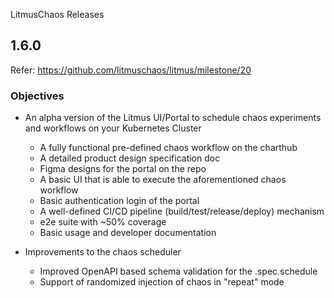 LitmusChaos Releases

## 1.6.0

Refer: https://github.com/litmuschaos/litmus/milestone/20

### Objectives

- An alpha version of the Litmus UI/Portal to schedule chaos experiments and workflows on your Kubernetes Cluster
  - A fully functional pre-defined chaos workflow on the charthub
  - A detailed product design specification doc 
  - Figma designs for the portal on the repo
  - A basic UI that is able to execute the aforementioned chaos workflow
  - Basic authentication login of the portal
  - A well-defined CI/CD pipeline (build/test/release/deploy) mechanism 
  - e2e suite with ~50% coverage
  - Basic usage and developer documentation

- Improvements to the chaos scheduler 
  - Improved OpenAPI based schema validation for the .spec.schedule 
  - Support of randomized injection of chaos in "repeat" mode